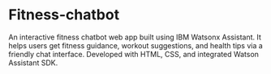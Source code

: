 # Fitness-chatbot
An interactive fitness chatbot web app built using IBM Watsonx Assistant. It helps users get fitness guidance, workout suggestions, and health tips via a friendly chat interface. Developed with HTML, CSS, and integrated Watson Assistant SDK.
